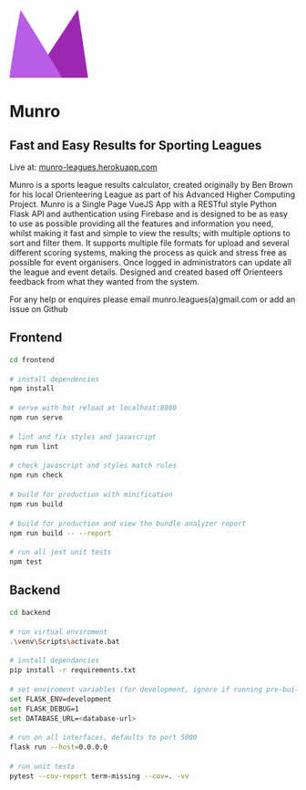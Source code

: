<img height="120px" src="./frontend/src/assets/images/MunroLogo.png" />

# Munro

## Fast and Easy Results for Sporting Leagues

Live at: [munro-leagues.herokuapp.com](https://munro-leagues.herokuapp.com)

Munro is a sports league results calculator, created originally by Ben Brown for his local Orienteering League as part of his Advanced Higher Computing Project. Munro is a Single Page VueJS App with a RESTful style Python Flask API and authentication using Firebase and is designed to be as easy to use as possible providing all the features and information you need, whilst making it fast and simple to view the results; with multiple options to sort and filter them. It supports multiple file formats for upload and several different scoring systems, making the process as quick and stress free as possible for event organisers. Once logged in administrators can update all the league and event details. Designed and created based off Orienteers feedback from what they wanted from the system.

For any help or enquires please email munro.leagues(a)gmail.com or add an issue on Github

## Frontend

```bash
cd frontend

# install dependencies
npm install

# serve with hot reload at localhost:8080
npm run serve

# lint and fix styles and javascript
npm run lint

# check javascript and styles match rules
npm run check

# build for production with minification
npm run build

# build for production and view the bundle analyzer report
npm run build -- --report

# run all jest unit tests
npm test
```

## Backend

```bash
cd backend

# run virtual enviroment
.\venv\Scripts\activate.bat

# install dependancies
pip install -r requirements.txt

# set enviroment variables (for development, ignore if running pre-built frontend)
set FLASK_ENV=development
set FLASK_DEBUG=1
set DATABASE_URL=<database-url>

# run on all interfaces, defaults to port 5000
flask run --host=0.0.0.0

# run unit tests
pytest --cov-report term-missing --cov=. -vv
```
